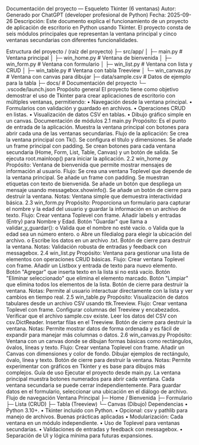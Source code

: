 Documentación del proyecto — Esqueleto Tkinter (6 ventanas) Autor: Generado por ChatGPT (developer profesional de Python) Fecha: 2025-09-26 Descripción: Este documento explica el funcionamiento de un proyecto de aplicación de escritorio en Python usando Tkinter. El proyecto consta de seis módulos principales que representan la ventana principal y cinco ventanas secundarias con diferentes funcionalidades.

Estructura del proyecto / (raíz del proyecto) ├─ src/app/ │ ├─ main.py # Ventana principal │ ├─ win_home.py # Ventana de bienvenida │ ├─ win_form.py # Ventana con formulario │ ├─ win_list.py # Ventana con lista y CRUD │ ├─ win_table.py # Ventana con tabla Treeview │ └─ win_canvas.py # Ventana con canvas para dibujar ├─ data/sample.csv # Datos de ejemplo para la tabla ├─ docs/ # Documentación del proyecto └─ .vscode/launch.json Propósito general El proyecto tiene como objetivo demostrar el uso de Tkinter para crear aplicaciones de escritorio con múltiples ventanas, permitiendo: • Navegación desde la ventana principal. • Formularios con validación y guardado en archivos. • Operaciones CRUD en listas. • Visualización de datos CSV en tablas. • Dibujo gráfico simple en un canvas.
Documentación de módulos 2.1 main.py Propósito: Es el punto de entrada de la aplicación. Muestra la ventana principal con botones para abrir cada una de las ventanas secundarias. Flujo de la aplicación:
Se crea la ventana principal con Tk().
Se configura el título y dimensiones.
Se añade un frame principal con padding.
Se crean botones para cada ventana secundaria (Home, Form, List, Table, Canvas) y un botón de salida.
Se ejecuta root.mainloop() para iniciar la aplicación. 2.2 win_home.py Propósito: Ventana de bienvenida que permite mostrar mensajes de información al usuario. Flujo:
Se crea una ventana Toplevel que depende de la ventana principal.
Se añade un frame con padding.
Se muestran etiquetas con texto de bienvenida.
Se añade un botón que despliega un mensaje usando messagebox.showinfo().
Se añade un botón de cierre para destruir la ventana. Notas: Ventana simple que demuestra interactividad básica. 2.3 win_form.py Propósito: Proporciona un formulario para capturar el nombre y la edad del usuario y guardar la información en un archivo de texto. Flujo:
Crear ventana Toplevel con frame.
Añadir labels y entradas (Entry) para Nombre y Edad.
Botón "Guardar" que llama a validar_y_guardar(): o Valida que el nombre no esté vacío. o Valida que la edad sea un número entero. o Abre un filedialog para elegir la ubicación del archivo. o Escribe los datos en un archivo .txt.
Botón de cierre para destruir la ventana. Notas: Validación robusta de entradas y feedback con messagebox. 2.4 win_list.py Propósito: Ventana para gestionar una lista de elementos con operaciones CRUD básicas. Flujo:
Crear ventana Toplevel con frame.
Añadir un Listbox y entrada de texto para nuevo elemento.
Botón "Agregar" que inserta texto en la lista si no está vacío.
Botón "Eliminar seleccionado" que elimina el elemento marcado.
Botón "Limpiar" que elimina todos los elementos de la lista.
Botón de cierre para destruir la ventana. Notas: Permite al usuario interactuar directamente con la lista y ver cambios en tiempo real. 2.5 win_table.py Propósito: Visualización de datos tabulares desde un archivo CSV usando ttk.Treeview. Flujo:
Crear ventana Toplevel con frame.
Configurar columnas del Treeview y encabezados.
Verificar que el archivo sample.csv existe.
Leer los datos del CSV con csv.DictReader.
Insertar filas en el Treeview.
Botón de cierre para destruir la ventana. Notas: Permite mostrar datos de forma ordenada y es fácil de expandir para manejar más columnas o datos. 2.6 win_canvas.py Propósito: Ventana con un canvas donde se dibujan formas básicas como rectángulos, óvalos, líneas y texto. Flujo:
Crear ventana Toplevel con frame.
Añadir un Canvas con dimensiones y color de fondo.
Dibujar ejemplos de rectángulo, óvalo, línea y texto.
Botón de cierre para destruir la ventana. Notas: Permite experimentar con gráficos en Tkinter y es base para dibujos más complejos.
Guía de uso
Ejecutar el proyecto desde main.py.
La ventana principal muestra botones numerados para abrir cada ventana.
Cada ventana secundaria se puede cerrar independientemente.
Para guardar datos en el formulario, seleccionar una ubicación en el diálogo de archivo.
Flujo de navegación Ventana Principal ├─ Home / Bienvenida ├─ Formulario ├─ Lista (CRUD) ├─ Tabla (Treeview) └─ Canvas (Dibujo)
Dependencias • Python 3.10+. • Tkinter incluido con Python. • Opcional: csv y pathlib para manejo de archivos.
Buenas prácticas aplicadas • Modularización: Cada ventana en un módulo independiente. • Uso de Toplevel para ventanas secundarias. • Validaciones de entradas y feedback con messagebox. • Separación de UI y lógica mínima para futuras expansiones.
